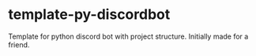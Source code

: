 # template-py-discordbot
Template for python discord bot with project structure. Initially made for a friend. 
